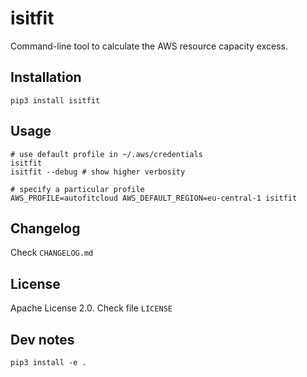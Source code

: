 # isitfit

Command-line tool to calculate the AWS resource capacity excess.


## Installation

```
pip3 install isitfit
```


## Usage

```
# use default profile in ~/.aws/credentials
isitfit
isitfit --debug # show higher verbosity

# specify a particular profile
AWS_PROFILE=autofitcloud AWS_DEFAULT_REGION=eu-central-1 isitfit
```


## Changelog

Check `CHANGELOG.md`


## License

Apache License 2.0. Check file `LICENSE`


## Dev notes

```
pip3 install -e .
```
